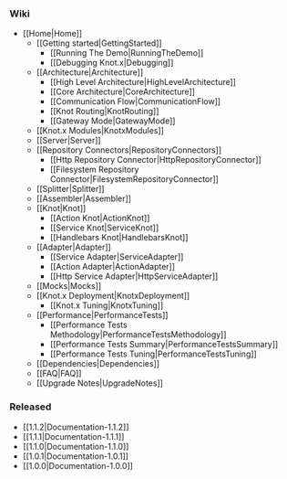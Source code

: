 ### Wiki
* [[Home|Home]]
  * [[Getting started|GettingStarted]]
    * [[Running The Demo|RunningTheDemo]]
    * [[Debugging Knot.x|Debugging]]
  * [[Architecture|Architecture]]
    * [[High Level Architecture|HighLevelArchitecture]]
    * [[Core Architecture|CoreArchitecture]]
    * [[Communication Flow|CommunicationFlow]]
    * [[Knot Routing|KnotRouting]]
    * [[Gateway Mode|GatewayMode]]
  * [[Knot.x Modules|KnotxModules]]
  * [[Server|Server]]
  * [[Repository Connectors|RepositoryConnectors]]
    * [[Http Repository Connector|HttpRepositoryConnector]]
    * [[Filesystem Repository Connector|FilesystemRepositoryConnector]]
  * [[Splitter|Splitter]]
  * [[Assembler|Assembler]]
  * [[Knot|Knot]]
    * [[Action Knot|ActionKnot]]
    * [[Service Knot|ServiceKnot]]
    * [[Handlebars Knot|HandlebarsKnot]]
  * [[Adapter|Adapter]]
    * [[Service Adapter|ServiceAdapter]]
    * [[Action Adapter|ActionAdapter]]
    * [[Http Service Adapter|HttpServiceAdapter]]
  * [[Mocks|Mocks]]
  * [[Knot.x Deployment|KnotxDeployment]]
    * [[Knot.x Tuning|KnotxTuning]]
  * [[Performance|PerformanceTests]]
    * [[Performance Tests Methodology|PerformanceTestsMethodology]]
    * [[Performance Tests Summary|PerformanceTestsSummary]]
    * [[Performance Tests Tuning|PerformanceTestsTuning]]
  * [[Dependencies|Dependencies]]
  * [[FAQ|FAQ]]
  * [[Upgrade Notes|UpgradeNotes]]

### Released
* [[1.1.2|Documentation-1.1.2]]
* [[1.1.1|Documentation-1.1.1]]
* [[1.1.0|Documentation-1.1.0]]
* [[1.0.1|Documentation-1.0.1]]
* [[1.0.0|Documentation-1.0.0]]
